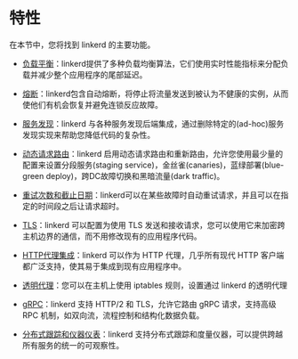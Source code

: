 # 特性

在本节中，您将找到 linkerd 的主要功能。

- [负载平衡](load-balancing.md)：linkerd提供了多种负载均衡算法，它们使用实时性能指标来分配负载并减少整个应用程序的尾部延迟。

- [熔断](circuit-breaking.md)：linkerd包含自动熔断，将停止将流量发送到被认为不健康的实例，从而使他们有机会恢复并避免连锁反应故障。

- [服务发现](service-discovery.md)：linkerd 与各种服务发现后端集成，通过删除特定的(ad-hoc)服务发现实现来帮助您降低代码的复杂性。

- [动态请求路由](routing.md)：linkerd 启用动态请求路由和重新路由，允许您使用最少量的配置来设置分段服务(staging service)，金丝雀(canaries)，蓝绿部署(blue-green deploy)，跨DC故障切换和黑暗流量(dark traffic)。

- [重试次数和截止日期](retries-deadlines.md)：linkerd可以在某些故障时自动重试请求，并且可以在指定的时间段之后让请求超时。

- [TLS](tls.md)：linkerd 可以配置为使用 TLS 发送和接收请求，您可以使用它来加密跨主机边界的通信，而不用修改现有的应用程序代码。

- [HTTP代理集成](http-proxy.md)：linkerd 可以作为 HTTP 代理，几乎所有现代 HTTP 客户端都广泛支持，使其易于集成到现有应用程序中。

- [透明代理](transparent-proxying.md)：您可以在主机上使用 iptables 规则，设置通过 linkerd 的透明代理

- [gRPC](grpc.md)：linkerd 支持 HTTP/2 和 TLS，允许它路由 gRPC 请求，支持高级 RPC 机制，如双向流，流程控制和结构化数据负载。

- [分布式跟踪和仪器仪表](distributed-tracing-and-instrumentation.md)：linkerd 支持分布式跟踪和度量仪器，可以提供跨越所有服务的统一的可观察性。
